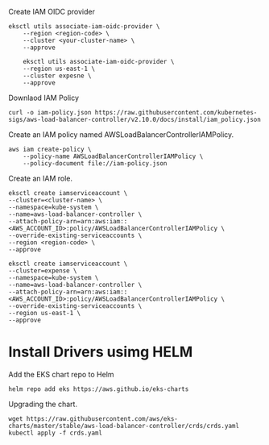 Create IAM OIDC provider
```
eksctl utils associate-iam-oidc-provider \
    --region <region-code> \
    --cluster <your-cluster-name> \
    --approve

    eksctl utils associate-iam-oidc-provider \
    --region us-east-1 \
    --cluster expesne \
    --approve

```

Downlaod IAM Policy
```
curl -o iam-policy.json https://raw.githubusercontent.com/kubernetes-sigs/aws-load-balancer-controller/v2.10.0/docs/install/iam_policy.json

```

Create an IAM policy named AWSLoadBalancerControllerIAMPolicy.
```
aws iam create-policy \
    --policy-name AWSLoadBalancerControllerIAMPolicy \
    --policy-document file://iam-policy.json

```

Create an IAM role.
```
eksctl create iamserviceaccount \
--cluster=<cluster-name> \
--namespace=kube-system \
--name=aws-load-balancer-controller \
--attach-policy-arn=arn:aws:iam::<AWS_ACCOUNT_ID>:policy/AWSLoadBalancerControllerIAMPolicy \
--override-existing-serviceaccounts \
--region <region-code> \
--approve

eksctl create iamserviceaccount \
--cluster=expense \
--namespace=kube-system \
--name=aws-load-balancer-controller \
--attach-policy-arn=arn:aws:iam::<AWS_ACCOUNT_ID>:policy/AWSLoadBalancerControllerIAMPolicy \
--override-existing-serviceaccounts \
--region us-east-1 \
--approve

```


# Install Drivers usimg HELM

Add the EKS chart repo to Helm
```
helm repo add eks https://aws.github.io/eks-charts
```

Upgrading the chart.
```
wget https://raw.githubusercontent.com/aws/eks-charts/master/stable/aws-load-balancer-controller/crds/crds.yaml
kubectl apply -f crds.yaml
```

